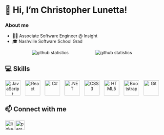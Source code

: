 # 👋 Hi, I’m Christopher Lunetta!
### About me
- 👨‍💻 Associate Software Engineer @ Insight
- 🎓 Nashville Software School Grad

<div align="center" style="display: flex; justify-content: space-evenly;">
  <img src="https://github-readme-stats.vercel.app/api?username=cslunetta&show_icons=true&count_private=true&theme=react&hide=stars&include_all_commits=true" alt="github statistics" />
  <img src="https://github-readme-stats.vercel.app/api/top-langs/?username=cslunetta&layout=compact&theme=react" alt="github statistics" />
</div>

## 💻 Skills
<div align="center" style="display: flex; justify-content: space-between;">
  <img src="https://profilinator.rishav.dev/skills-assets/javascript-original.svg" alt="JavaScript" height="50" />
  <img src="https://profilinator.rishav.dev/skills-assets/react-original-wordmark.svg" alt="React" height="50" />
  <img src="https://profilinator.rishav.dev/skills-assets/csharp-original.svg" alt="C#" height="50" />
  <img src="https://profilinator.rishav.dev/skills-assets/dot-net-original-wordmark.svg" alt=".NET" height="50" />
  <img src="https://profilinator.rishav.dev/skills-assets/css3-original-wordmark.svg" alt="CSS3" height="50" />
  <img src="https://profilinator.rishav.dev/skills-assets/html5-original-wordmark.svg" alt="HTML5" height="50" />
  <img src="https://profilinator.rishav.dev/skills-assets/bootstrap-plain.svg" alt="Bootstrap" height="50" />
  <img src="https://profilinator.rishav.dev/skills-assets/git-scm-icon.svg" alt="Git" height="50" />
</div>

## 📫 Connect with me
<div>
  <a href="https://www.linkedin.com/in/christopher-lunetta/" target="_blank" style="text-decoration: none; &:hover {text-decoration: none;}">
    <img src="https://img.shields.io/badge/linkedin-%231E77B5.svg?&style=for-the-badge&logo=linkedin&logo" alt="linkedin" height="30" />
  </a>  
  <a href="https://cslunetta.github.io/" target="_blank" style="text-decoration: none; &:hover {text-decoration: none;}">
    <img src="https://img.shields.io/badge/Christopher's-Personal%20Website-teal" alt="personal site" height="30" />
  </a>
</div>
<br/>
